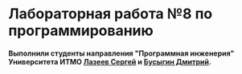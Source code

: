 # Лабораторная работа №8 по программированию #
#### Выполнили студенты направления "Программная инженерия" Университета ИТМО [Лазеев Сергей](https://github.com/k1b24) и [Бусыгин Дмитрий](https://github.com/Busygind).
